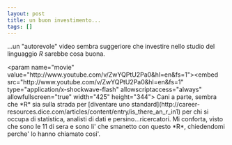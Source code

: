 ```yaml
---
layout: post
title: un buon investimento...
tags: []
---
```


...un "autorevole" video sembra suggeriore che investire nello studio del linguaggio *R* sarebbe cosa buona.

<object width="425" height="344">
&lt;param name="movie" value="http://www.youtube.com/v/ZwYQPtU2Pa0&hl=en&fs=1"&gt;</param><param name="allowFullScreen" value="true"></param><param name="allowscriptaccess" value="always"></param>&lt;embed src="http://www.youtube.com/v/ZwYQPtU2Pa0&hl=en&fs=1" type="application/x-shockwave-flash" allowscriptaccess="always" allowfullscreen="true" width="425" height="344"&gt;</embed></object>
Cani a parte, sembra che *R* sia sulla strada per [diventare uno standard](http://career-resources.dice.com/articles/content/entry/is_there_an_r_in1) per chi si occupa di statistica, analisti di dati e persino...ricercatori. Mi conforta, visto che sono le 11 di sera e sono li' che smanetto con questo *R*, chiedendomi perche' lo hanno chiamato cosi'.
